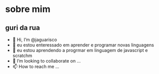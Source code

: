 # sobre mim
## guri da rua

- 👋 Hi, I’m @jaguarisco
- 👀 eu estou enteressado em aprender e programar novas linguagens
- 🌱 eu estou aprendendo a progrmar em linguagem de javascript e scratchm 
- 💞️ I’m looking to collaborate on ...
- 📫 How to reach me ...

<!---

jaguarisco/jaguarisco is a ✨ special ✨ repository because its `README.md` (this file) appears on your GitHub profile.
You can click the Preview link to take a look at your changes.
--->
